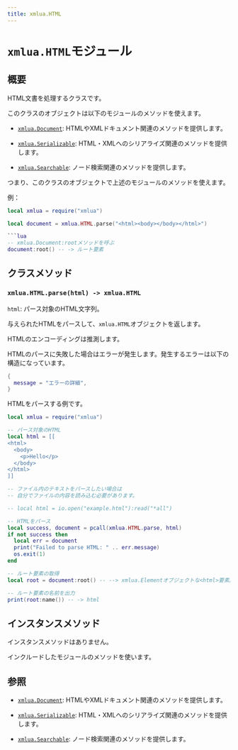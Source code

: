 ```yaml
---
title: xmlua.HTML
---
```


# `xmlua.HTML`モジュール

## 概要

HTML文書を処理するクラスです。

このクラスのオブジェクトは以下のモジュールのメソッドを使えます。

  * [`xmlua.Document`][document]: HTMLやXMLドキュメント関連のメソッドを提供します。

  * [`xmlua.Serializable`][serializable]: HTML・XMLへのシリアライズ関連のメソッドを提供します。

  * [`xmlua.Searchable`][searchable]: ノード検索関連のメソッドを提供します。

つまり、このクラスのオブジェクトで上述のモジュールのメソッドを使えます。

例：

```lua
local xmlua = require("xmlua")

local document = xmlua.HTML.parse("<html><body></body></html>")

```lua
-- xmlua.Document:rootメソッドを呼ぶ
document:root() -- -> ルート要素
```

## クラスメソッド

### `xmlua.HTML.parse(html) -> xmlua.HTML`

`html`: パース対象のHTML文字列。

与えられたHTMLをパースして、`xmlua.HTML`オブジェクトを返します。

HTMLのエンコーディングは推測します。

HTMLのパースに失敗した場合はエラーが発生します。発生するエラーは以下の構造になっています。

```lua
{
  message = "エラーの詳細",
}
```

HTMLをパースする例です。

```lua
local xmlua = require("xmlua")

-- パース対象のHTML
local html = [[
<html>
  <body>
    <p>Hello</p>
  </body>
</html>
]]

-- ファイル内のテキストをパースしたい場合は
-- 自分でファイルの内容を読み込む必要があります。

-- local html = io.open("example.html"):read("*all")

-- HTMLをパース
local success, document = pcall(xmlua.HTML.parse, html)
if not success then
  local err = document
  print("Failed to parse HTML: " .. err.message)
  os.exit(1)
end

-- ルート要素の取得
local root = document:root() -- --> xmlua.Elementオブジェクトな<html>要素。

-- ルート要素の名前を出力
print(root:name()) -- -> html
```

## インスタンスメソッド

インスタンスメソッドはありません。

インクルードしたモジュールのメソッドを使います。

## 参照

  * [`xmlua.Document`][document]: HTMLやXMLドキュメント関連のメソッドを提供します。

  * [`xmlua.Serializable`][serializable]: HTML・XMLへのシリアライズ関連のメソッドを提供します。

  * [`xmlua.Searchable`][searchable]: ノード検索関連のメソッドを提供します。


[document]:document.html

[serializable]:serializable.html

[searchable]:searchable.html
